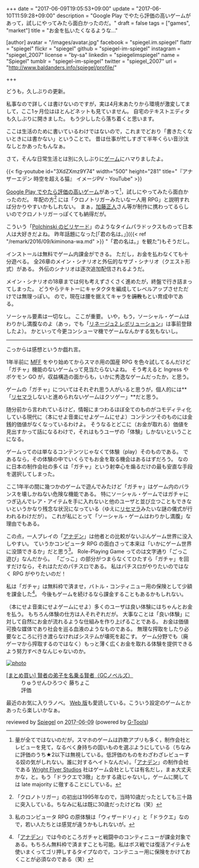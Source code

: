 +++
date = "2017-06-09T19:05:53+09:00"
update = "2017-06-10T11:59:28+09:00"
description = "Google Play でやたら評価の高いゲームがあって，試しにやってみたら面白かったのだ。"
draft = false
tags = ["games", "market"]
title = "お金を払いたくなるような..."

[author]
  avatar = "/images/avatar.jpg"
  facebook = "spiegel.im.spiegel"
  flattr = "spiegel"
  flickr = "spiegel"
  github = "spiegel-im-spiegel"
  instagram = "spiegel_2007"
  license = "by-sa"
  linkedin = "spiegelimspiegel"
  name = "Spiegel"
  tumblr = "spiegel-im-spiegel"
  twitter = "spiegel_2007"
  url = "http://www.baldanders.info/spiegel/profile/"

+++

どうも，久しぶりの更新。

私事なので詳しくは書けないのですが，実は4月末あたりから環境が激変してまして，ここ1ヶ月位はほとんどネットも見ていません。
自宅のテキストエディタも久しぶりに開きました。
もう少ししたら落ち着くと思います。

ここは生活のために書いているわけではないので，これまでどおり「書きたくないときには書かない」ということで。
昔は仕事が忙しすぎて半年くらい音沙汰なしとかあったもんなぁ。

さて，そんな日常生活とは別に久しぶりに[ゲーム](https://another-eden.jp/ "アナザーエデン 時空を超える猫（アナデン）")にハマりましたよ。

{{< fig-youtube id="3XdZXmz9Y74" width="500" height="281" title="『アナザーエデン 時空を超える猫』 イメージPV - YouTube" >}}

[Google Play でやたら評価の高いゲーム](https://play.google.com/store/apps/details?id=net.wrightflyer.anothereden "アナザーエデン 時空を超える猫 - Google Play")があって[^dl]，試しにやってみたら面白かったのだ。
年配の方[^age] には「クロノトリガーみたいな一人用 RPG」と説明すれば分かりやすいかもしれない。
まぁ，[加藤正人]さん等が制作に携わってるらしいのでクロノトリガーっぽくても納得だが。

[^dl]: 量が全てではないのだが，スマホのゲームは詐欺アプリも多く，制作会社とレビューを見て，なるべく身持ちの固いものを選ぶようにしている（ちなみに評価のうち★2以下は無視している。低評価のものをわざわざレビューする奴の気がしれない。誰に対するヘイトなんだ`w`）。「[アナデン]」の制作会社である [Wright Flyer Studios] 社はゲーム会社としては有名だし，まぁ大丈夫かな，と。もう「ドラクエで3徹」とかする歳じゃないし，ゲームに関しては late majority に徹することにしている。
[^age]: 「クロノトリガー」の初出は1995年なので，当時10歳だったとしても三十路に突入している。ちなみに私は既に30歳だったけどね（笑）

こういう「[Polchinski のビリヤード](http://irobutsu.a.la9.jp/hardsf/timeparadox.html "物理学者によるタイムパラドックス分析")」のようなタイムパラドックスものって日本人は大好きだよね。
昨年話題になった[「君の名は。」]({{< ref "/remark/2016/09/kiminona-wa.md" >}} "「君の名は。」を観た")もそうだし。

インストールは無料でゲーム内課金ができる。
ただし，お金を払わなくても十分遊べる。
全26章のメイン・シナリオと外伝的なサブ・シナリオ（クエスト形式）がある。
外伝のシナリオは逐次追加配信されるようだ。

メイン・シナリオの18章までは何も考えずさくさく進めたが，終盤で行き詰まってしまった。
どうやらテキトーにキャタクタを編成してレベルアップさせただけでは無理っぽい。
ので，現在は腰を据えてキャラを~~調教~~もとい育成中である。

ソーシャル要素は一切なし。
ここが重要。
いや，もう，ソーシャル・ゲームはわりかし満腹なのよ（あっ，でも「[リネージュ2 レボリューション](http://l2.netmarble.jp/)」は事前登録したよ）。
かといって今更コンシューマ機でゲームなんかする気もないし。

----

こっからは感想というか戯れ言。

1年半前に [MFF] をやり始めてからスマホ用の国産 RPG を色々試してるんだけど「ガチャ」機能のないゲームって見当たらないよね。
そう考えると Ingress やポケモン GO が，収益構造の面からも，いかに秀逸なゲームだったか，と思う。

ゲームの「ガチャ」についてはそれぞれ思う人がいると思うが，個人的には**「[リセマラ]しないと進められないゲームはクソゲー」**だと思う。

随分前から言われているけど，情報にまつわるほぼ全てのものがコモディティ化している現代に（本にせよ音楽にせよゲームにせよ）コンテンツそのものには金銭的価値がなくなっているわけよ。
そうなるとどこに（お金が取れる）価値を見出すかって話になるわけで，それはもうユーザの「体験」しかないということになる。

ゲームってのは単なるコンテンツじゃなくて体験（play）そのものである。
であるなら，その体験の中でいくらでもお金を取る機会はあるはずだろう。
なのに日本の制作会社の多くは「ガチャ」という射幸心を煽るだけの最も安直な手段を選択してしまった。

ここ1年半の間に幾つかのゲームで遊んでみたけど「ガチャ」はゲーム内のバランスを壊しかねない危険な機能である。
特にソーシャル・ゲームではガチャにつぎ込んでレア・アイテムを手に入れないと他のユーザと並び立つこともできないというかなり残念な状況になっている（ゆえに[リセマラ]みたいな謎の儀式が行われるわけだが）。
これが私にとって「ソーシャル・ゲームはわりかし満腹」な理由でもある。

[^gm]: 私のコンピュータ RPG の原体験は「ウィザードリィ」と「ドラクエ」なので，若い人たちとは感覚が違うかもしれないが。

この点，一人プレイの「[アナデン]」は他者との比較がないぶんゲーム世界に没入しやすい。
ていうかコンピュータ RPG の面白さって本来は「いかにゲーム世界に没頭できるか」だと思う[^gm]。
Role-Playing Game ってのは文字通り「ごっこ遊び」なんだから。
「ごっこ」の部分がつまらなくてひたすら「ガチャ」を回すだけなら，それはただのパチスロである。
私はパチスロがやりたいのではなく RPG がやりたいのだ！

私は「ガチャ」は無料枠で済ませ，バトル・コンティニュー用の保険として少額を課金した[^py]。
今後もゲームを続けるなら課金することもあるかもしれない。

[^py]: 「[アナデン]」では今のところガチャと戦闘中のコンティニューが課金対象である。もちろん無料枠で済ますことも可能。私はボス戦では復活アイテムを使いまくってゴリ押しするタイプなので，コンテニュー用に保険をかけておくことが必須なのである（笑）

（本にせよ音楽にせよゲームにせよ）多くのユーザは良い体験にはちゃんとお金を払う。
もちろん体験の仕方は人それぞれだが。
大事なことは「良い体験」に対して自然にお金が流れるような仕組みを作り上げることである。
お金は価値可換な媒体であり社会を巡る血液のようなものである。
無理な搾取をしたり必要なところに行き渡らなければシステムが壊死を起こす。
ゲーム分野でも（廃ゲーマから搾取するのではなく）もっと薄く広くお金を取れる体験を提供できるよう努力すべきなんじゃないのか。

[アナデン]: https://another-eden.jp/ "アナザーエデン 時空を超える猫（アナデン）"
[加藤正人]: https://ja.wikipedia.org/wiki/%E5%8A%A0%E8%97%A4%E6%AD%A3%E4%BA%BA_(%E3%82%B2%E3%83%BC%E3%83%A0%E3%82%AF%E3%83%AA%E3%82%A8%E3%82%A4%E3%82%BF%E3%83%BC) "加藤正人 (ゲームクリエイター) - Wikipedia"
[Wright Flyer Studios]: https://www.wrightflyer.net/
[MFF]: http://www.jp.square-enix.com/MOBIUSFF/ "MOBIUS FINAL FANTASY | SQUARE ENIX"
[リセマラ]: http://dic.nicovideo.jp/a/%E3%83%AA%E3%82%BB%E3%83%9E%E3%83%A9 "リセマラとは (リセマラとは) [単語記事] - ニコニコ大百科"

<div class="hreview" ><a class="item url" href="http://www.amazon.co.jp/exec/obidos/ASIN/B06XYM74MZ/baldandersinf-22/"><img src="https://images-fe.ssl-images-amazon.com/images/I/E1RAuHmAdES._SL160_.png" alt="photo" class="photo"  /></a><dl ><dt class="fn"><a class="item url" href="http://www.amazon.co.jp/exec/obidos/ASIN/B06XYM74MZ/baldandersinf-22/">[まとめ買い] 賢者の弟子を名乗る賢者（GCノベルズ）</a></dt><dd>りゅうせんひろつぐ 藤ちょこ </dd><dd> </dd><dd>評価<abbr class="rating" title="5"><img src="http://g-images.amazon.com/images/G/01/detail/stars-5-0.gif" alt="" /></abbr> </dd></dl><p class="similar"></p>
<p class="description">最近のお気に入りラノベ。 <a href="http://ncode.syosetu.com/n6829bd/">Web 版</a>も愛読している。こういう設定のゲームとかあったら楽しいかなぁ。</p>
<p class="gtools" >reviewed by <a href='#maker' class='reviewer'>Spiegel</a> on <abbr class="dtreviewed" title="2017-06-09">2017-06-09</abbr> (powered by <a href="http://www.goodpic.com/mt/aws/index.html" >G-Tools</a>)</p>
</div>
